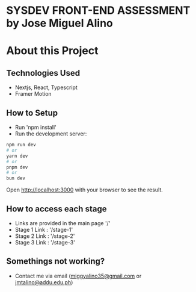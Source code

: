 # SYSDEV FRONT-END ASSESSMENT by Jose Miguel Alino

# About this Project

## Technologies Used
- Nextjs, React, Typescript
- Framer Motion

## How to Setup
- Run 'npm install'
- Run the development server:
```bash
npm run dev
# or
yarn dev
# or
pnpm dev
# or
bun dev
```
Open [http://localhost:3000](http://localhost:3000) with your browser to see the result.

## How to access each stage
- Links are provided in the main page '/'
- Stage 1 Link : '/stage-1'
- Stage 2 Link : '/stage-2'
- Stage 3 Link : '/stage-3'

## Somethings not working?
- Contact me via email (miggyalino35@gmail.com or jmtalino@addu.edu.ph)


